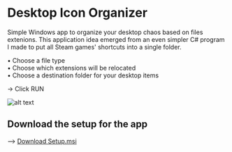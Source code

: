 # Desktop Icon Organizer
Simple Windows app to organize your desktop chaos based on files extenions. This application idea emerged from an even simpler C# program I made to put all Steam games' shortcuts into a single folder.

• Choose a file type\
• Choose which extensions will be relocated\
• Choose a destination folder for your desktop items

→ Click RUN





![alt text](https://i.pinimg.com/originals/2c/38/7c/2c387cdf0f79923eb7f6a29af40a0fb5.jpg)


## Download the setup for the app

--> [Download Setup.msi](https://github.com/TomasMileto/Desktop-Icon-Organizer/blob/main/Setup.msi?raw=true "You can trust me")
